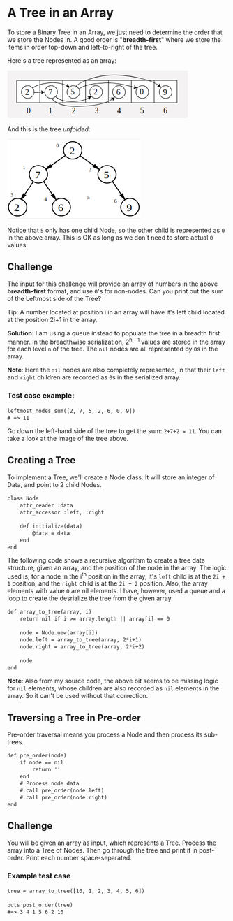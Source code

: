 # A Tree in an Array

To store a Binary Tree in an Array, we just need to determine the order that we store the Nodes in. A good order is "**breadth-first**" where we  store the items in order top-down and left-to-right of the tree.

Here's a tree represented as an array:

![Tree as Array](./ar2tree.png)

And this is the tree _unfolded_:

![Tree](./tree.png)

Notice that `5` only has one child Node, so the other child is represented as `0` in the above array. This is OK as long as we don't need to store  actual `0` values.

## Challenge

The input for this challenge will provide an array of numbers in the above **breadth-first** format, and use `0`'s for non-nodes. Can you print out the sum of the Leftmost side of the Tree?

Tip: A number located at position i in an array will have it's left child located at the position 2i+1 in the array. 

**Solution**: I am using a queue instead to populate the tree in a breadth first manner. In the breadthwise serialization, 2<sup>n - 1</sup> values are stored in the array for each level `n` of the tree. The `nil` nodes are all represented by `0`s in the array.

**Note**: Here the `nil` nodes are also completely represented, in that their `left` and `right` children are recorded as `0`s in the serialized array.

### Test case example:

    leftmost_nodes_sum([2, 7, 5, 2, 6, 0, 9])
    # => 11

Go down the left-hand side of the tree to get the sum: `2+7+2 = 11`. You can take a look at the image of the tree above.

## Creating a Tree

To implement a Tree, we'll create a Node class. It will store an integer of Data, and point to 2 child Nodes. 

    class Node
        attr_reader :data
        attr_accessor :left, :right

        def initialize(data)
            @data = data
        end
    end

The following code shows a recursive algorithm to create a tree data structure, given an array, and the position of the node in the array. The logic used is, for a node in the i<sup>th</sup> position in the array, it's `left` child is at the `2i + 1` position, and the `right` child is at the `2i + 2` position. Also, the array elements with value `0` are nil elements. I have, however, used a queue and a loop to create the desrialize the tree from the given array. 

    def array_to_tree(array, i)
        return nil if i >= array.length || array[i] == 0

        node = Node.new(array[i])
        node.left = array_to_tree(array, 2*i+1)
        node.right = array_to_tree(array, 2*i+2)

        node
    end

**Note**: Also from my source code, the above bit seems to be missing logic for `nil` elements, whose children are also recorded as `nil` elements in the array. So it can't be used without that correction.

## Traversing a Tree in Pre-order

Pre-order traversal means you process a Node and then process its sub-trees. 

    def pre_order(node)
        if node == nil
            return ''
        end
        # Process node data
        # call pre_order(node.left)
        # call pre_order(node.right)
    end
 
## Challenge

You will be given an array as input, which represents a Tree. Process the array into a Tree of Nodes. Then go through the tree and print it in post-order. Print each number space-separated.

### Example test case

    tree = array_to_tree([10, 1, 2, 3, 4, 5, 6])

    puts post_order(tree)
    #=> 3 4 1 5 6 2 10